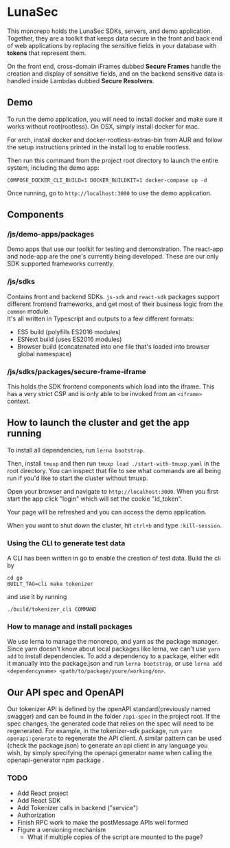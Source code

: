 
# LunaSec

This monorepo holds the LunaSec SDKs, servers, and demo application.  Together, they are a toolkit that keeps data secure in the front and back end of web applications by replacing the sensitive fields in your database with **tokens** that represent them.

On the front end, cross-domain iFrames dubbed **Secure Frames** handle the creation and display of sensitive fields, and on the backend sensitive data is handled inside Lambdas dubbed **Secure Resolvers**.  

## Demo

To run the demo application, you will need to install docker and make sure it works without root(rootless).  On OSX, simply install
docker for mac. 

For arch, install docker and docker-rootless-extras-bin from AUR and follow the setup instructions printed in the install log to enable rootless.

Then run this command from the project root directory to launch the entire system, including the demo app:

```shell
COMPOSE_DOCKER_CLI_BUILD=1 DOCKER_BUILDKIT=1 docker-compose up -d
```

Once running, go to `http://localhost:3000` to use the demo application.

## Components

### /js/demo-apps/packages
Demo apps that use our toolkit for testing and demonstration.  The react-app and node-app are the one's currently being developed.  These are our only SDK supported frameworks currently.  


### /js/sdks
Contains front and backend SDKs. 
`js-sdk` and `react-sdk` packages support different frontend frameworks, and get most of their business logic from the `common` module.  
It's all written in Typescript and outputs to a few different formats:
- ES5 build (polyfills ES2016 modules)
- ESNext build (uses ES2016 modules)
- Browser build (concatenated into one file that's loaded into browser global namespace)

### /js/sdks/packages/secure-frame-iframe
This holds the SDK frontend components which load into the iframe.  This has a very strict CSP and is only able to be invoked from an `<iframe>` context.


## How to launch the cluster and get the app running
To install all dependencies, run `lerna bootstrap`. 

Then, install `tmuxp` and then run `tmuxp load ./start-with-tmuxp.yaml` in the root directory. You can inspect that file to see what commands are all being run if you'd like to start the cluster without tmuxp.

Open your browser and navigate to `http://localhost:3000`. When you first start the app click "login" which will set the cookie "id_token".

Your page will be refreshed and you can access the demo application.

When you want to shut down the cluster, hit `ctrl+b` and type `:kill-session`.  

### Using the CLI to generate test data
A CLI has been written in go to enable the creation of test data.  Build the cli by 
```shell
cd go
BUILT_TAG=cli make tokenizer
```
and use it by running 
```shell
./build/tokenizer_cli COMMAND
```

### How to manage and install packages
We use lerna to manage the monorepo, and yarn as the package manager.  Since yarn doesn't know about local packages like lerna,
we can't use `yarn add` to install dependencies. To add a dependency to a package, either edit it 
manually into the package.json and run `lerna bootstrap`, or use `lerna add <dependencyname> <path/to/package/youre/working/on>`.

## Our API spec and OpenAPI

Our tokenizer API is defined by the openAPI standard(previously named swagger) and can be found in the folder `/api-spec` in the project root.
If the spec changes, the generated code that relies on the spec will need to be regenerated. For example, in the tokenizer-sdk package, run `yarn openapi:generate` to regenerate the API client.
A similar pattern can be used (check the package.json) to generate an api client in any language you wish, by simply specifying the openapi generator name when calling the openapi-generator npm package .

### TODO
- Add React project
- Add React SDK
- Add Tokenizer calls in backend ("service")
- Authorization
- Finish RPC work to make the postMessage APIs well formed
- Figure a versioning mechanism
  - What if multiple copies of the script are mounted to the page?

